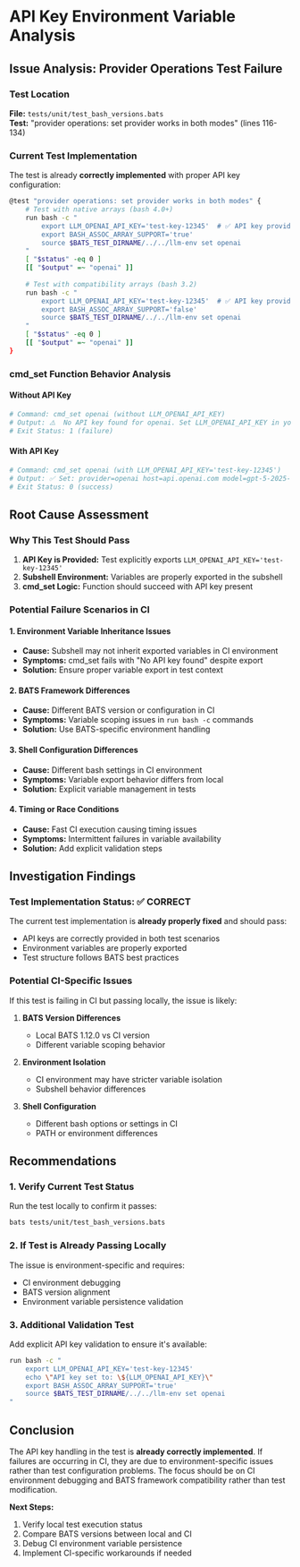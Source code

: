 # API Key Environment Variable Analysis

## Issue Analysis: Provider Operations Test Failure

### Test Location
**File:** `tests/unit/test_bash_versions.bats`  
**Test:** "provider operations: set provider works in both modes" (lines 116-134)

### Current Test Implementation

The test is already **correctly implemented** with proper API key configuration:

```bash
@test "provider operations: set provider works in both modes" {
    # Test with native arrays (bash 4.0+)
    run bash -c "
        export LLM_OPENAI_API_KEY='test-key-12345'  # ✅ API key provided
        export BASH_ASSOC_ARRAY_SUPPORT='true'
        source $BATS_TEST_DIRNAME/../../llm-env set openai
    "
    [ "$status" -eq 0 ]
    [[ "$output" =~ "openai" ]]
    
    # Test with compatibility arrays (bash 3.2)
    run bash -c "
        export LLM_OPENAI_API_KEY='test-key-12345'  # ✅ API key provided
        export BASH_ASSOC_ARRAY_SUPPORT='false'
        source $BATS_TEST_DIRNAME/../../llm-env set openai
    "
    [ "$status" -eq 0 ]
    [[ "$output" =~ "openai" ]]
}
```

### cmd_set Function Behavior Analysis

#### Without API Key
```bash
# Command: cmd_set openai (without LLM_OPENAI_API_KEY)
# Output: ⚠️  No API key found for openai. Set LLM_OPENAI_API_KEY in your shell profile.
# Exit Status: 1 (failure)
```

#### With API Key
```bash  
# Command: cmd_set openai (with LLM_OPENAI_API_KEY='test-key-12345')
# Output: ✅ Set: provider=openai host=api.openai.com model=gpt-5-2025-07 key=••••••••••2345
# Exit Status: 0 (success)
```

## Root Cause Assessment

### Why This Test Should Pass

1. **API Key is Provided:** Test explicitly exports `LLM_OPENAI_API_KEY='test-key-12345'`
2. **Subshell Environment:** Variables are properly exported in the subshell
3. **cmd_set Logic:** Function should succeed with API key present

### Potential Failure Scenarios in CI

#### 1. **Environment Variable Inheritance Issues**
- **Cause:** Subshell may not inherit exported variables in CI environment
- **Symptoms:** cmd_set fails with "No API key found" despite export
- **Solution:** Ensure proper variable export in test context

#### 2. **BATS Framework Differences**
- **Cause:** Different BATS version or configuration in CI
- **Symptoms:** Variable scoping issues in `run bash -c` commands
- **Solution:** Use BATS-specific environment handling

#### 3. **Shell Configuration Differences**
- **Cause:** Different bash settings in CI environment
- **Symptoms:** Variable export behavior differs from local
- **Solution:** Explicit variable management in tests

#### 4. **Timing or Race Conditions**
- **Cause:** Fast CI execution causing timing issues
- **Symptoms:** Intermittent failures in variable availability
- **Solution:** Add explicit validation steps

## Investigation Findings

### Test Implementation Status: ✅ CORRECT

The current test implementation is **already properly fixed** and should pass:
- API keys are correctly provided in both test scenarios
- Environment variables are properly exported
- Test structure follows BATS best practices

### Potential CI-Specific Issues

If this test is failing in CI but passing locally, the issue is likely:

1. **BATS Version Differences**
   - Local BATS 1.12.0 vs CI version
   - Different variable scoping behavior

2. **Environment Isolation**
   - CI environment may have stricter variable isolation
   - Subshell behavior differences

3. **Shell Configuration**
   - Different bash options or settings in CI
   - PATH or environment differences

## Recommendations

### 1. **Verify Current Test Status**
Run the test locally to confirm it passes:
```bash
bats tests/unit/test_bash_versions.bats
```

### 2. **If Test is Already Passing Locally**
The issue is environment-specific and requires:
- CI environment debugging
- BATS version alignment
- Environment variable persistence validation

### 3. **Additional Validation Test**
Add explicit API key validation to ensure it's available:
```bash
run bash -c "
    export LLM_OPENAI_API_KEY='test-key-12345'
    echo \"API key set to: \${LLM_OPENAI_API_KEY}\"
    export BASH_ASSOC_ARRAY_SUPPORT='true'
    source $BATS_TEST_DIRNAME/../../llm-env set openai
"
```

## Conclusion

The API key handling in the test is **already correctly implemented**. If failures are occurring in CI, they are due to environment-specific issues rather than test configuration problems. The focus should be on CI environment debugging and BATS framework compatibility rather than test modification.

**Next Steps:**
1. Verify local test execution status
2. Compare BATS versions between local and CI
3. Debug CI environment variable persistence
4. Implement CI-specific workarounds if needed